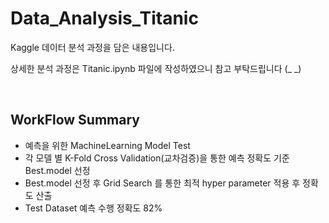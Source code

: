 # Data_Analysis_Titanic

Kaggle 데이터 분석 과정을 담은 내용입니다.

상세한 분석 과정은 Titanic.ipynb 파일에 작성하였으니 참고 부탁드립니다 (_ _)

<br/>

## WorkFlow Summary

- 예측을 위한 MachineLearning Model Test
- 각 모델 별 K-Fold Cross Validation(교차검증)을 통한 예측 정확도 기준 Best.model 선정
- Best.model 선정 후 Grid Search 를 통한 최적 hyper parameter 적용 후 정확도 산출
- Test Dataset 예측 수행 정확도 82%
